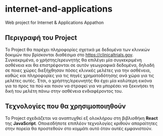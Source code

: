# internet-and-applications
Web project for Internet &amp; Applications Appathon

## Περιγραφή του Project
Το Project θα παρέχει πληροφορίες σχετικά με δεδομένα των κλινικών δοκιμών που βρίσκονται διαθέσιμα στο https://clinicaltrials.gov.
Συγκεκριμένα, ο χρήστης/ερευνητής θα επιλέγει μία συγκεκριμένη ασθένεια και θα επιστρέφονται σε αυτόν γεωγραφικά δεδομένα, δηλαδή σε ποιες χώρες διεξήχθησαν πόσες κλινικές μελέτες για την ασθένεια, καθώς και πληροφορίες για τις πηγές χρηματοδότησης ανά χώρα για τις μελέτες αυτές.
Έτσι, ο χρήστης/ερευνητής θα έχει μία καλύτερη εικόνα για το προς τα πού και ποιον να στραφεί για να μπορέσει να ξεκινήσει τη δική του μελέτη πάνω στην ασθένεια ενδιαφέροντος του.

## Τεχνολογίες που θα χρησιμοποιηθούν
Το Project σχεδιάζεται να αναπτυχθεί εξ ολοκλήρου στη βιβλιοθήκη **React** της **JavaScript**. Οποιεσδήποτε επιπλέον τεχνολογίες κριθούν απαραίτητες στην πορεία θα προστεθούν στο κομμάτι αυτό όταν αυτές εμφανιστούν.
